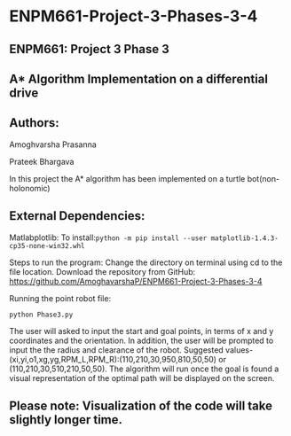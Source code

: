 # ENPM661-Project-3-Phases-3-4
## ENPM661: Project 3 Phase 3

## A* Algorithm Implementation on a differential drive

## Authors:

Amoghvarsha Prasanna

Prateek Bhargava

In this project the A* algorithm has been implemented on a turtle bot(non-holonomic)

## External Dependencies:
Matlabplotlib:
To install:```python -m pip install --user matplotlib-1.4.3-cp35-none-win32.whl```

Steps to run the program:
Change the directory on terminal using cd to the file location.
Download the repository from GitHub: https://github.com/AmoghavarshaP/ENPM661-Project-3-Phases-3-4

Running the point robot file: 

``` python Phase3.py ```

The user will asked to input the start and goal points, in terms of x and y coordinates and the orientation. 
In addition, the user will be prompted to input the the radius and clearance of the robot.
Suggested values- (xi,yi,o1,xg,yg,RPM_L,RPM_R):(110,210,30,950,810,50,50) or (110,210,30,510,210,50,50).
The algorithm will run once the goal is found a visual representation of the optimal path will be displayed on the screen.
## Please note: Visualization of the code will take slightly longer time.
